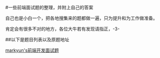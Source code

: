 #一些前端面试题的整理，并附上自己的答案

自己也是小白一个，把各地搜集来的题都做一遍，只为提升和为工作做准备。

肯定会有很多不对的地方，各位大牛若有发现请指正，-3-

##以下是题目列表以及原题地址

[markyun's前端开发面试题](https://github.com/markyun/My-blog/tree/master/Front-end-Developer-Questions)
